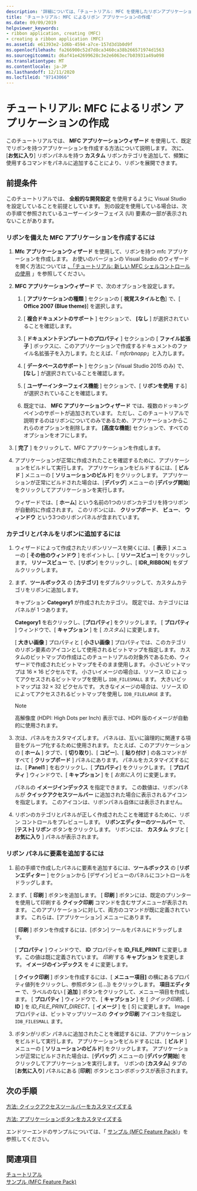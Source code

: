 ```yaml
---
description: '詳細については、「チュートリアル: MFC を使用したリボンアプリケーションの作成」を参照してください。'
title: 'チュートリアル: MFC によるリボン アプリケーションの作成'
ms.date: 09/09/2019
helpviewer_keywords:
- ribbon application, creating (MFC)
- creating a ribbon application (MFC)
ms.assetid: e61393e2-1d6b-4594-a7ce-157d3d1b0d9f
ms.openlocfilehash: fa266900c52d7d8ca3460ca38b266571974d1563
ms.sourcegitcommit: d6af41e42699628c3e2e6063ec7b03931a49a098
ms.translationtype: MT
ms.contentlocale: ja-JP
ms.lasthandoff: 12/11/2020
ms.locfileid: "97143066"
---
```

# <a name="walkthrough-creating-a-ribbon-application-by-using-mfc"></a>チュートリアル: MFC によるリボン アプリケーションの作成

このチュートリアルでは、 **MFC アプリケーションウィザード** を使用して、既定でリボンを持つアプリケーションを作成する方法について説明します。 次に、[**お気に入り**] リボンパネルを持つ **カスタム** リボンカテゴリを追加して、頻繁に使用するコマンドをパネルに追加することにより、リボンを展開できます。

## <a name="prerequisites"></a>前提条件

このチュートリアルでは、 **全般的な開発設定** を使用するように Visual Studio を設定していることを前提としています。 別の設定を使用している場合は、次の手順で参照されているユーザーインターフェイス (UI) 要素の一部が表示されないことがあります。

### <a name="to-create-an-mfc-application-that-has-a-ribbon"></a>リボンを備えた MFC アプリケーションを作成するには

1. **Mfc アプリケーションウィザード** を使用して、リボンを持つ mfc アプリケーションを作成します。 お使いのバージョンの Visual Studio のウィザードを開く方法については [、「チュートリアル: 新しい MFC シェルコントロールの使用](walkthrough-using-the-new-mfc-shell-controls.md) 」を参照してください。

1. **MFC アプリケーションウィザード** で、次のオプションを設定します。

    1. [ **アプリケーションの種類** ] セクションの [ **視覚スタイルと色**] で、[ **Office 2007 (Blue theme)**] を選択します。

    1. [ **複合ドキュメントのサポート** ] セクションで、 **[なし** ] が選択されていることを確認します。

    1. [ **ドキュメントテンプレートのプロパティ** ] セクションの [ **ファイル拡張子** ] ボックスに、このアプリケーションで作成するドキュメントのファイル名拡張子を入力します。たとえば、「 *mfcrbnapp*」と入力します。

    1. [ **データベースのサポート** ] セクション (Visual Studio 2015 のみ) で、 **[なし** ] が選択されていることを確認します。

    1. [ **ユーザーインターフェイス機能** ] セクションで、[ **リボンを使用** する] が選択されていることを確認します。

    1. 既定では、 **MFC アプリケーションウィザード** では、複数のドッキングペインのサポートが追加されています。 ただし、このチュートリアルで説明するのはリボンについてのみであるため、アプリケーションからこれらのオプションを削除します。 **[高度な機能**] セクションで、すべてのオプションをオフにします。

1. [ **完了** ] をクリックして、MFC アプリケーションを作成します。

1. アプリケーションが正常に作成されたことを確認するために、アプリケーションをビルドして実行します。 アプリケーションをビルドするには、[ **ビルド** ] メニューの [ **ソリューションのビルド**] をクリックします。 アプリケーションが正常にビルドされた場合は、[**デバッグ**] メニューの [**デバッグ開始**] をクリックしてアプリケーションを実行します。

    ウィザードでは、[ **ホーム**] という名前の1つのリボンカテゴリを持つリボンが自動的に作成されます。 このリボンには、 **クリップボード**、 **ビュー**、 **ウィンドウ** という3つのリボンパネルが含まれています。

### <a name="to-add-a-category-and-panel-to-the-ribbon"></a>カテゴリとパネルをリボンに追加するには

1. ウィザードによって作成されたリボンリソースを開くには、[ **表示** ] メニューの [ **その他のウィンドウ** ] をポイントし、[ **リソースビュー**] をクリックします。 **リソースビュー** で、[**リボン**] をクリックし、[ **IDR_RIBBON**] をダブルクリックします。

1. まず、**ツールボックス** の [**カテゴリ]** をダブルクリックして、カスタムカテゴリをリボンに追加します。

    キャプション **Category1** が作成されたカテゴリ。 既定では、カテゴリにはパネルが 1 つあります。

    **Category1** を右クリックし、[**プロパティ**] をクリックします。 [ **プロパティ** ] ウィンドウで、[ **キャプション** ] を [ *カスタム*] に変更します。

    [ **大きい画像** ] プロパティと [ **小さい画像** ] プロパティでは、このカテゴリのリボン要素のアイコンとして使用されるビットマップを指定します。 カスタムのビットマップの作成はこのチュートリアルの対象外であるため、ウィザードで作成されたビットマップをそのまま使用します。 小さいビットマップは 16 × 16 ピクセルです。 小さいイメージの場合は、リソース ID によってアクセスされるビットマップを使用し `IDB_FILESMALL` ます。 大きいビットマップは 32 × 32 ピクセルです。 大きなイメージの場合は、リソース ID によってアクセスされるビットマップを使用し `IDB_FILELARGE` ます。

    > [!NOTE]
    > 高解像度 (HDPI: High Dots per Inch) 表示では、HDPI 版のイメージが自動的に使用されます。

1. 次は、パネルをカスタマイズします。 パネルは、互いに論理的に関連する項目をグループ化するために使用されます。 たとえば、このアプリケーションの [ **ホーム** ] タブで、[ **切り取り**]、[ **コピー**]、[ **貼り付け** ] の各コマンドがすべて [ **クリップボード** ] パネルにあります。 パネルをカスタマイズするには、[ **Panel1** ] を右クリックし、[ **プロパティ**] をクリックします。 [ **プロパティ** ] ウィンドウで、[ **キャプション** ] を [ *お気に入り*] に変更します。

    パネルの **イメージインデックス** を指定できます。 この数値は、リボンパネルが **クイックアクセスツールバー** に追加された場合に表示されるアイコンを指定します。 このアイコンは、リボンパネル自体には表示されません。

1. リボンのカテゴリとパネルが正しく作成されたことを確認するために、リボン コントロールをプレビューします。 **リボンエディターのツールバー** で、[**テスト] リボン** ボタンをクリックします。 リボンには、 **カスタム** タブと [ **お気に入り** ] パネルが表示されます。

### <a name="to-add-elements-to-the-ribbon-panels"></a>リボン パネルに要素を追加するには

1. 前の手順で作成したパネルに要素を追加するには、**ツールボックス** の [**リボンエディター** ] セクションから [デザイン] ビューのパネルにコントロールをドラッグします。

1. まず、[ **印刷** ] ボタンを追加します。 [ **印刷** ] ボタンには、既定のプリンターを使用して印刷する **クイック印刷** コマンドを含むサブメニューが表示されます。 このアプリケーションに対して、両方のコマンドが既に定義されています。 これらは、[アプリケーション] メニューにあります。

    [ **印刷** ] ボタンを作成するには、[ボタン] ツールをパネルにドラッグします。

    [ **プロパティ** ] ウィンドウで、 **ID** プロパティを **ID_FILE_PRINT** に変更します。この値は既に定義されています。 *印刷* する **キャプション** を変更します。 **イメージのインデックス** を *4* に変更します。

    [ **クイック印刷** ] ボタンを作成するには、[ **メニュー項目]** の横にあるプロパティ値列をクリックし、参照ボタン ([.**..**]) をクリックします。 **項目エディター** で、ラベルのない [ **追加** ] ボタンをクリックして、メニュー項目を作成します。 [ **プロパティ** ] ウィンドウで、[ **キャプション** ] を [ *クイック印刷*]、[ **ID** ] を *ID_FILE_PRINT_DIRECT*、[ **イメージ** ] を [ *5*] に変更します。 Image プロパティは、ビットマップリソースの **クイック印刷** アイコンを指定し `IDB_FILESMALL` ます。

1. ボタンがリボン パネルに追加されたことを確認するには、アプリケーションをビルドして実行します。 アプリケーションをビルドするには、[ **ビルド** ] メニューの [ **ソリューションのビルド**] をクリックします。 アプリケーションが正常にビルドされた場合は、[**デバッグ**] メニューの [**デバッグ開始**] をクリックしてアプリケーションを実行します。 リボンの [**カスタム**] タブの [**お気に入り**] パネルにある [**印刷**] ボタンとコンボボックスが表示されます。

## <a name="next-steps"></a>次の手順

[方法: クイックアクセスツールバーをカスタマイズする](../mfc/how-to-customize-the-quick-access-toolbar.md)

[方法: アプリケーションボタンをカスタマイズする](../mfc/how-to-customize-the-application-button.md)

エンドツーエンドのサンプルについては、「 [サンプル (MFC Feature Pack)](../overview/visual-cpp-samples.md)」を参照してください。

## <a name="see-also"></a>関連項目

[チュートリアル](../mfc/walkthroughs-mfc.md)<br/>
[サンプル (MFC Feature Pack)](../overview/visual-cpp-samples.md)
